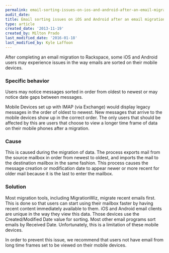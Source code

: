 ```yaml
---
permalink: email-sorting-issues-on-ios-and-android-after-an-email-migration
audit_date:
title: Email sorting issues on iOS and Android after an email migration
type: article
created_date: '2013-11-19'
created_by: Milton Prado
last_modified_date: '2016-01-18'
last_modified_by: Kyle Laffoon
---
```


After completing an email migration to Rackspace, some iOS and Android
users may experience issues in the way emails are sorted on their mobile
devices.

### Specific behavior

Users may notice messages sorted in order from oldest to newest or may
notice date gaps between messages.

Mobile Devices set up with IMAP (via Exchange) would display legacy
messages in the order of oldest to newest. New messages that arrive to
the mobile devices show up in the correct order. The only users that
should be affected by this are users that choose to view a longer
time frame of data on their mobile phones after a migration.

### Cause

This is caused during the migration of data. The process exports mail
from the source mailbox in order from newest to oldest, and imports the
mail to the destination mailbox in the same fashion. This process
causes the message creation or modification date to appear newer or more
recent for older mail because it is the last to enter the mailbox.

### Solution

Most migration tools, including MigrationWiz, migrate recent emails
first. This is done so that users can start using their mailbox faster
by having recent content immediately available to them. iOS and Android
email clients are unique in the way they view this data. Those devices
use the Created/Modified Date value for sorting. Most other email
programs sort emails by Received Date. Unfortunately, this is a
limitation of these mobile devices.

In order to prevent this issue, we recommend that users not have email
from long time frames set to be viewed on their mobile devices.
